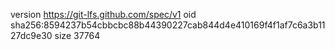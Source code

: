 version https://git-lfs.github.com/spec/v1
oid sha256:8594237b54cbbcbc88b44390227cab844d4e410169f4f1af7c6a3b1127dc9e30
size 37764
